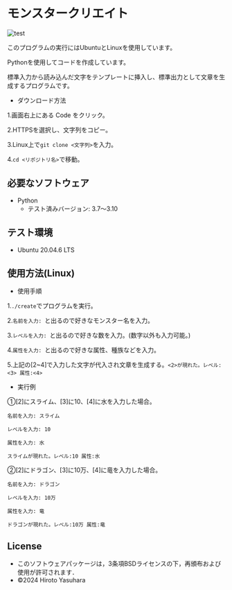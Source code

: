 # モンスタークリエイト
![test](https://github.com/kurese-ru/robosys-repo01/actions/workflows/test.yml/badge.svg)

このプログラムの実行にはUbuntuとLinuxを使用しています。

Pythonを使用してコードを作成しています。

標準入力から読み込んだ文字をテンプレートに挿入し、標準出力として文章を生成するプログラムです。
- ダウンロード方法

1.画面右上にある Code をクリック。
  
2.HTTPSを選択し、文字列をコピー。

3.Linux上で```git clone <文字列>```を入力。

4.```cd <リポジトリ名>```で移動。
## 必要なソフトウェア
- Python
  - テスト済みバージョン: 3.7〜3.10
## テスト環境
- Ubuntu 20.04.6 LTS
## 使用方法(Linux)
- 使用手順

1.```./create```でプログラムを実行。

2.```名前を入力: ```と出るので好きなモンスター名を入力。

3.```レベルを入力: ```と出るので好きな数を入力。(数字以外も入力可能。)

4.```属性を入力: ```と出るので好きな属性、種族などを入力。

5.上記の[2~4]で入力した文字が代入され文章を生成する。```<2>が現れた。レベル:<3> 属性:<4>```
- 実行例

①[2]にスライム、[3]に10、[4]に水を入力した場合。

```名前を入力: スライム```

```レベルを入力: 10```

```属性を入力: 水```

```スライムが現れた。レベル:10 属性:水```

②[2]にドラゴン、[3]に10万、[4]に竜を入力した場合。

```名前を入力: ドラゴン```

```レベルを入力: 10万```

```属性を入力: 竜```

```ドラゴンが現れた。レベル:10万 属性:竜```

## License
- このソフトウェアパッケージは，3条項BSDライセンスの下，再頒布および使用が許可されます．
- ©2024 Hiroto Yasuhara
